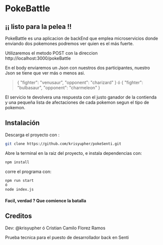 # PokeBattle
## ¡¡ listo para la pelea !!

PokeBattle es una aplicacion de backEnd que emplea microservicios 
donde enviando dos pokemones podremos ver quien es el más fuerte.

Utilizaremos el metodo POST con la direccion http://localhost:3000/pokeBattle

En el body enviaremos un Json con nuestros dos participantes,
nuestro Json se tiene que ver más o menos asi.

>{
>    "fighter": "venusaur",
>    "opponent": "charizard"
>}
ó
>{
>    "fighter": "bulbasaur",
>    "opponent": "charmeleon"
>}

El servicio te devolvera una respuesta con el justo ganador de la contienda 
y una pequeña lista de afectaciones de cada pokemon segun el tipo de pokemon.


## Instalación

Descarga el proyecto con :
```sh
git clone https://github.com/krisyupher/pokeSenti.git
```

Abre la terminal en la raiz del proyecto, e instala dependencias con:
```sh
npm install
```

corre el programa con:
```sh
npm run start
ó
node index.js
```
#### Facil, verdad ? Que comience la batalla

## Creditos 

Dev:  @krisyupher ó Cristian Camilo  Florez Ramos

Prueba tecnica para el puesto de desarrollador back en Senti